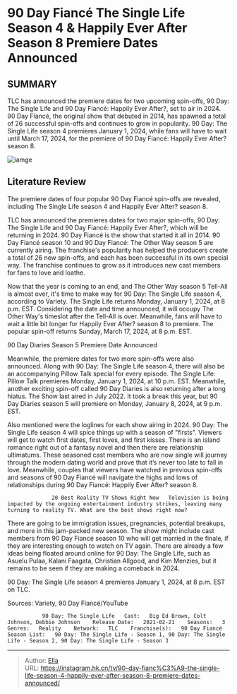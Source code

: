 # 90 Day Fiancé The Single Life Season 4 &amp; Happily Ever After Season 8 Premiere Dates Announced


## SUMMARY 



  TLC has announced the premiere dates for two upcoming spin-offs, 90 Day: The Single Life and 90 Day Fiancé: Happily Ever After?, set to air in 2024.   90 Day Fiancé, the original show that debuted in 2014, has spawned a total of 26 successful spin-offs and continues to grow in popularity.   90 Day: The Single Life season 4 premieres January 1, 2024, while fans will have to wait until March 17, 2024, for the premiere of 90 Day Fiancé: Happily Ever After? season 8.  

![iamge](https://static1.srcdn.com/wordpress/wp-content/uploads/2023/11/retitled_-90-day_-the-single-life_-which-8-stars-could-feature-on-season-4_-one-name-s-more-shocking-than-the-others.jpg)

## Literature Review
The premiere dates of four popular 90 Day Fiancé spin-offs are revealed, including The Single Life season 4 and Happily Ever After? season 8.




TLC has announced the premieres dates for two major spin-offs, 90 Day: The Single Life and 90 Day Fiancé: Happily Ever After?, which will be returning in 2024. 90 Day Fiancé is the show that started it all in 2014. 90 Day Fiancé season 10 and 90 Day Fiancé: The Other Way season 5 are currently airing. The franchise&#39;s popularity has helped the producers create a total of 26 new spin-offs, and each has been successful in its own special way. The franchise continues to grow as it introduces new cast members for fans to love and loathe.




Now that the year is coming to an end, and The Other Way season 5 Tell-All is almost over, it&#39;s time to make way for 90 Day: The Single Life season 4, according to Variety. The Single Life returns Monday, January 1, 2024, at 8 p.m. EST. Considering the date and time announced, it will occupy The Other Way&#39;s timeslot after the Tell-All is over. Meanwhile, fans will have to wait a little bit longer for Happily Ever After? season 8 to premiere. The popular spin-off returns Sunday, March 17, 2024, at 8 p.m. EST.


 90 Day Diaries Season 5 Premiere Date Announced 
          

Meanwhile, the premiere dates for two more spin-offs were also announced. Along with 90 Day: The Single Life season 4, there will also be an accompanying Pillow Talk special for every episode. The Single Life: Pillow Talk premieres Monday, January 1, 2024, at 10 p.m. EST. Meanwhile, another exciting spin-off called 90 Day Diaries is also returning after a long hiatus. The Show last aired in July 2022. It took a break this year, but 90 Day Diaries season 5 will premiere on Monday, January 8, 2024, at 9 p.m. EST.





 

Also mentioned were the loglines for each show airing in 2024. 90 Day: The Single Life season 4 will spice things up with a season of &#34;firsts&#34;. Viewers will get to watch first dates, first loves, and first kisses. There is an island romance right out of a fantasy novel and then there are relationship ultimatums. These seasoned cast members who are now single will journey through the modern dating world and prove that it’s never too late to fall in love. Meanwhile, couples that viewers have watched in previous spin-offs and seasons of 90 Day Fiancé will navigate the highs and lows of relationships during 90 Day Fiancé: Happily Ever After? season 8.

                  20 Best Reality TV Shows Right Now   Television is being impacted by the ongoing entertainment industry strikes, leaving many turning to reality TV. What are the best shows right now?    




There are going to be immigration issues, pregnancies, potential breakups, and more in this jam-packed new season. The show might include cast members from 90 Day Fiancé season 10 who will get married in the finale, if they are interesting enough to watch on TV again. There are already a few ideas being floated around online for 90 Day: The Single Life, such as Asuelu Pulaa, Kalani Faagata, Christian Allgood, and Kim Menzies, but it remains to be seen if they are making a comeback in 2024.

90 Day: The Single Life season 4 premieres January 1, 2024, at 8 p.m. EST on TLC.

Sources: Variety, 90 Day Fiancé/YouTube

               90 Day: The Single Life   Cast:   Big Ed Brown, Colt Johnson, Debbie Johnson    Release Date:   2021-02-21    Seasons:   3    Genres:   Reality    Network:   TLC    Franchise(s):   90 Day Fiancé    Season List:   90 Day: The Single Life - Season 1, 90 Day: The Single Life - Season 2, 90 Day: The Single Life - Season 3      

---

> Author: [Ella](https://instagram.hk.cn/)  
> URL: https://instagram.hk.cn/tv/90-day-fianc%C3%A9-the-single-life-season-4-happily-ever-after-season-8-premiere-dates-announced/  

